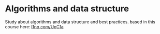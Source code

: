 # Algorithms and data structure
Study about algorithms and data structure and best practices.
based in this course here: [l1nq.com/UqC1a]()

